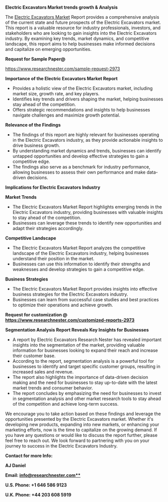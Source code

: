 ﻿<a name="_hlk168649135"></a><a name="_hlk167721000"></a>**Electric Excavators Market trends growth & Analysis**

The [Electric Excavators Market](https://www.researchnester.com/reports/electric-excavators-market/2973) Report provides a comprehensive analysis of the current state and future prospects of the Electric Excavators market. This report is a valuable resource for industry professionals, investors, and stakeholders who are looking to gain insights into the Electric Excavators industry. By examining key trends, market dynamics, and competitive landscape, this report aims to help businesses make informed decisions and capitalize on emerging opportunities.

**Request for Sample Paper@**

<https://www.researchnester.com/sample-request-2973>

**Importance of the Electric Excavators Market Report**

- Provides a holistic view of the Electric Excavators market, including market size, growth rate, and key players.
- Identifies key trends and drivers shaping the market, helping businesses stay ahead of the competition.
- Offers strategic recommendations and insights to help businesses navigate challenges and maximize growth potential.

**Relevance of the Findings**	

- The findings of this report are highly relevant for businesses operating in the Electric Excavators industry, as they provide actionable insights to drive business growth.
- By understanding market dynamics and trends, businesses can identify untapped opportunities and develop effective strategies to gain a competitive edge.
- The findings also serve as a benchmark for industry performance, allowing businesses to assess their own performance and make data-driven decisions.

**Implications for Electric Excavators  Industry**

**Market Trends**

- The Electric Excavators Market Report highlights emerging trends in the Electric Excavators industry, providing businesses with valuable insights to stay ahead of the competition.
- Businesses can leverage these trends to identify new opportunities and adapt their strategies accordingly.

**Competitive Landscape**

- The Electric Excavators Market Report analyzes the competitive landscape of the Electric Excavators industry, helping businesses understand their position in the market.
- Businesses can use this information to identify their strengths and weaknesses and develop strategies to gain a competitive edge.

**Business Strategies**

- The Electric Excavators Market Report provides insights into effective business strategies for the Electric Excavators industry.
- Businesses can learn from successful case studies and best practices to optimize their operations and achieve growth.

**Request for customization @ <https://www.researchnester.com/customized-reports-2973>**

**Segmentation Analysis Report Reveals Key Insights for Businesses**

- A report by Electric Excavators Research Nester has revealed important insights into the segmentation of the market, providing valuable information for businesses looking to expand their reach and increase their customer base.
- According to the report, segmentation analysis is a powerful tool for businesses to identify and target specific customer groups, resulting in increased sales and revenue.
- The report also highlights the importance of data-driven decision making and the need for businesses to stay up-to-date with the latest market trends and consumer behavior.
- The report concludes by emphasizing the need for businesses to invest in segmentation analysis and other market research tools to stay ahead of the competition and achieve long-term success.

We encourage you to take action based on these findings and leverage the opportunities presented by the Electric Excavators market. Whether it's developing new products, expanding into new markets, or enhancing your marketing efforts, now is the time to capitalize on the growing demand. If you have any questions or would like to discuss the report further, please feel free to reach out. We look forward to partnering with you on your journey to success in the Electric Excavators Industry.

**Contact for more Info:**

**AJ Daniel**

**Email: [info@researchnester.com**](mailto:info@researchnester.com "mailto:info@researchnester.com")**

**U.S. Phone: +1 646 586 9123**

**U.K. Phone: +44 203 608 5919**



